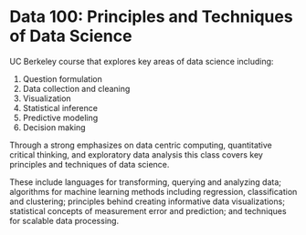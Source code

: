 # Data 100: Principles and Techniques of Data Science

UC Berkeley course that explores key areas of data science including:
  1. Question formulation
  2. Data collection and cleaning
  3. Visualization
  4. Statistical inference
  5. Predictive modeling
  6. Decision making

Through a strong emphasizes on data centric computing, quantitative critical thinking, and exploratory data analysis this class covers key principles and techniques of data science. 

These include languages for transforming, querying and analyzing data; algorithms for machine learning methods including regression, classification and clustering; principles behind creating informative data visualizations; statistical concepts of measurement error and prediction; and techniques for scalable data processing.
